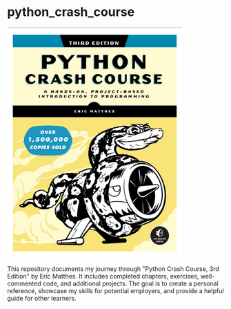# python_crash_course
![Python Crash Course book cover](images/python_crash_course.png)
<p>
This repository documents my journey through "Python Crash Course, 3rd Edition" by Eric Matthes. It includes completed chapters, exercises, well-commented code, and additional projects. The goal is to create a personal reference, showcase my skills for potential employers, and provide a helpful guide for other learners.
</p>
